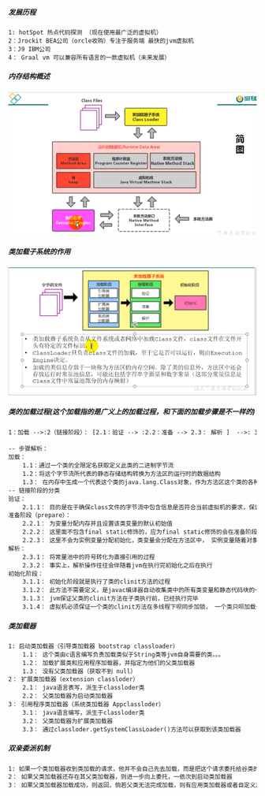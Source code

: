 ##### 发展历程

```tex
1: hotSpot 热点代码探测 （现在使用最广泛的虚拟机）
2：Jrockit BEA公司（orcle收购）专注于服务端 最快的jvm虚拟机
3：J9 IBM公司 
4： Graal vm 可以兼容所有语言的一款虚拟机（未来发展）
```

##### 内存结构概述

![image-20200722230240871](../picture\image-20200722230240871.png)

##### 类加载子系统的作用

![image-20200722232650691](..\picture\image-20200722232650691.png)

##### 类的加载过程(这个加载指的是广义上的加载过程，和下面的加载步骤是不一样的)

```tex
1：加载 -->:2（链接阶段）： [2.1：验证 --> :2.2：准备 --> 2.3： 解析 ]  -->: 3：初始化

-- 步骤解析：
加载：
	1.1：通过一个类的全限定名获取定义此类的二进制字节流
    1.2：将这个字节流所代表的静态存储结构转换为方法区的运行时的数据结构
    1.3： 在内存中生成一个代表这个类的java.lang.Class对象，作为方法区这个类的各种数据的访问入口。
-- 链接阶段的分类    
验证：
	2.1.1： 目的是在于确保class文件的字节流中包含信息是否符合当前虚拟机的要求，保证被加载类的正确性。 文件格式验证，元数据验证， 字符码校验， 符号引用。
准备阶段（prepare）：
	2.2.1： 为变量分配内存并且设置该类变量的默认初始值
	2.2.2： 这里面不包含final static修饰的，应为final static修饰的会在准备阶段显示的初始化
	2.2.3： 这里不会为实例变量分配初始化，类变量会分配在方法区中， 实例变量随着对象一起初始化到java堆中。
解析：
	2.3.1： 将常量池中的符号转化为直接引用的过程
	2.3.2： 事实上，解析操作往往会伴随着jvm在执行完初始化之后在执行
初始化阶段：
	3.1.1： 初始化阶段就是执行了类的clinit方法的过程
	3.1.2： 此方法不需要定义，是javac编译器自动收集类中的所有类变量和静态代码块的一个合并操作
	3.1.3： jvm保证父类的clinit方法在子类执行前，已经执行完毕
	3.1.4： 虚拟机必须保证一个类的clinit方法在多线程下呗同步加锁， 一个类只呗加载一次

```

##### 类加载器

```tex
1: 启动类加载器（引导类加载器 bootstrap classloader）
	1.1： 这个类由c语言编写负责加载类似于String类等jvm自身需要的类。。。
	1.2： 加载扩展类和应用程序加载器，并指定为他们的父类加载器
	1.3： 没有父类加载器（获取不到 null）
2： 扩展类加载器（extension classloder）
	2.1： java语言表写，派生于classloder类
	2.2： 父类加载器为启动类加载器
3： 引用程序类加载器（系统类加载器 Appclassloder）
	3.1： java语言编写，派生于classloder类
	3.2： 父类加载器为扩展类加载器
	3.3： 通过classloder.getSystemClassLoader()方法可以获取到该类加载器

```

##### 双亲委派机制

```tex
1: 如果一个类加载器收到类加载的请求，他并不会自己先去加载，而是把这个请求委托给谷类的加载器
2： 如果父类加载器还存在其父类加载器，则进一步向上委托，一依次到启动类加载器
3： 如果父类加载器加载成功，则返回，倘若父类无法完成加载，则有应用类加载器或者自定义加载器加载。
```

